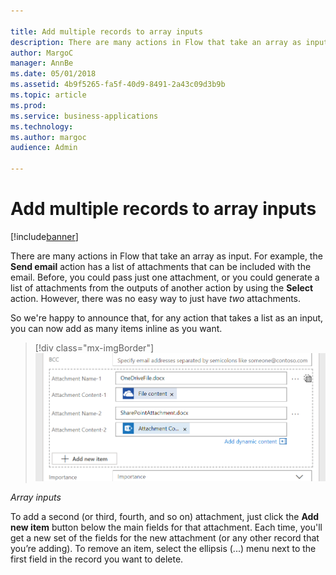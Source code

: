 ```yaml
---

title: Add multiple records to array inputs
description: There are many actions in Flow that take an array as input.
author: MargoC
manager: AnnBe
ms.date: 05/01/2018
ms.assetid: 4b9f5265-fa5f-40d9-8491-2a43c09d3b9b
ms.topic: article
ms.prod: 
ms.service: business-applications
ms.technology: 
ms.author: margoc
audience: Admin

---
```

#  Add multiple records to array inputs




[!include[banner](../../includes/banner.md)]

There are many actions in Flow that take an array as input. For example, the
**Send email** action has a list of attachments that can be included with the
email. Before, you could pass just one attachment, or you could generate a list
of attachments from the outputs of another action by using the **Select**
action. However, there was no easy way to just have *two* attachments.

So we're happy to announce that, for any action that takes a list as an input,
you can now add as many items inline as you want.

> [!div class="mx-imgBorder"] 
> ![Adding multiple attachments](media/add-multiple-records-to-array-inputs-1.png "Adding multiple attachments")
<!-- Picture 5 -->


*Array inputs*

To add a second (or third, fourth, and so on) attachment, just click the **Add
new item** button below the main fields for that attachment. Each time, you'll
get a new set of the fields for the new attachment (or any other record that
you’re adding). To remove an item, select the ellipsis (...) menu next to the
first field in the record you want to delete.
